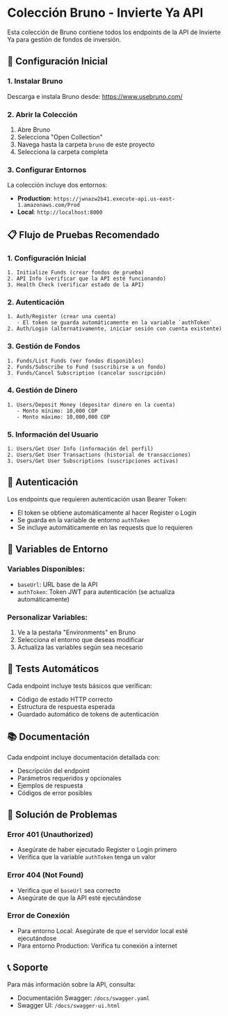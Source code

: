 # Colección Bruno - Invierte Ya API

Esta colección de Bruno contiene todos los endpoints de la API de Invierte Ya para gestión de fondos de inversión.

## 🚀 Configuración Inicial

### 1. Instalar Bruno

Descarga e instala Bruno desde: https://www.usebruno.com/

### 2. Abrir la Colección

1. Abre Bruno
2. Selecciona "Open Collection"
3. Navega hasta la carpeta `bruno` de este proyecto
4. Selecciona la carpeta completa

### 3. Configurar Entornos

La colección incluye dos entornos:

- **Production**: `https://jwnazw2b41.execute-api.us-east-1.amazonaws.com/Prod`
- **Local**: `http://localhost:8000`

## 📋 Flujo de Pruebas Recomendado

### 1. Configuración Inicial
```
1. Initialize Funds (crear fondos de prueba)
2. API Info (verificar que la API esté funcionando)
3. Health Check (verificar estado de la API)
```

### 2. Autenticación
```
1. Auth/Register (crear una cuenta)
   - El token se guarda automáticamente en la variable `authToken`
2. Auth/Login (alternativamente, iniciar sesión con cuenta existente)
```

### 3. Gestión de Fondos
```
1. Funds/List Funds (ver fondos disponibles)
2. Funds/Subscribe to Fund (suscribirse a un fondo)
3. Funds/Cancel Subscription (cancelar suscripción)
```

### 4. Gestión de Dinero
```
1. Users/Deposit Money (depositar dinero en la cuenta)
   - Monto mínimo: 10,000 COP
   - Monto máximo: 10,000,000 COP
```

### 5. Información del Usuario
```
1. Users/Get User Info (información del perfil)
2. Users/Get User Transactions (historial de transacciones)
3. Users/Get User Subscriptions (suscripciones activas)
```

## 🔐 Autenticación

Los endpoints que requieren autenticación usan Bearer Token:

- El token se obtiene automáticamente al hacer Register o Login
- Se guarda en la variable de entorno `authToken`
- Se incluye automáticamente en las requests que lo requieren

## 📝 Variables de Entorno

### Variables Disponibles:
- `baseUrl`: URL base de la API
- `authToken`: Token JWT para autenticación (se actualiza automáticamente)

### Personalizar Variables:
1. Ve a la pestaña "Environments" en Bruno
2. Selecciona el entorno que deseas modificar
3. Actualiza las variables según sea necesario

## 🧪 Tests Automáticos

Cada endpoint incluye tests básicos que verifican:
- Código de estado HTTP correcto
- Estructura de respuesta esperada
- Guardado automático de tokens de autenticación

## 📚 Documentación

Cada endpoint incluye documentación detallada con:
- Descripción del endpoint
- Parámetros requeridos y opcionales
- Ejemplos de respuesta
- Códigos de error posibles

## 🔧 Solución de Problemas

### Error 401 (Unauthorized)
- Asegúrate de haber ejecutado Register o Login primero
- Verifica que la variable `authToken` tenga un valor

### Error 404 (Not Found)
- Verifica que el `baseUrl` sea correcto
- Asegúrate de que la API esté ejecutándose

### Error de Conexión
- Para entorno Local: Asegúrate de que el servidor local esté ejecutándose
- Para entorno Production: Verifica tu conexión a internet

## 📞 Soporte

Para más información sobre la API, consulta:
- Documentación Swagger: `/docs/swagger.yaml`
- Swagger UI: `/docs/swagger-ui.html`